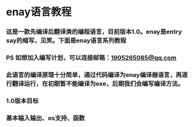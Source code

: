 

# enay语言教程
### 这是一款先编译后翻译类的编程语言，目前版本1.0。enay是entry say的缩写，见笑。下面是enay语言系列教程
### PS  如想加入编写计划，可以连接邮箱：1905265085@qq.com
### 此语言的编译原理十分简单，通过代码编译为enay编译器语言，再逐行翻译运行，在初期暂不能编译为exe，后期我们会编写编译方法。
### 1.0版本目标
### 基本输入输出、os支持、函数
